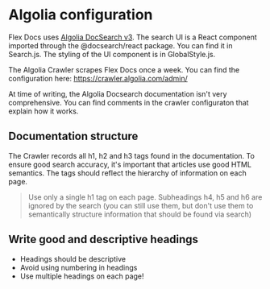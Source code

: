 # Algolia configuration

Flex Docs uses
[Algolia DocSearch v3](https://docsearch.algolia.com/docs/what-is-docsearch/).
The search UI is a React component imported through the @docsearch/react
package. You can find it in Search.js. The styling of the UI component
is in GlobalStyle.js.

The Algolia Crawler scrapes Flex Docs once a week. You can find the
configuration here: https://crawler.algolia.com/admin/

At time of writing, the Algolia Docsearch documentation isn't very
comprehensive. You can find comments in the crawler configuraton that
explain how it works.

## Documentation structure

The Crawler records all h1, h2 and h3 tags found in the documentation.
To ensure good search accuracy, it's important that articles use good
HTML semantics. The tags should reflect the hierarchy of information on
each page.

> Use only a single h1 tag on each page. Subheadings h4, h5 and h6 are
> ignored by the search (you can still use them, but don't use them to
> semantically structure information that should be found via search)

## Write good and descriptive headings

- Headings should be descriptive
- Avoid using numbering in headings
- Use multiple headings on each page!
